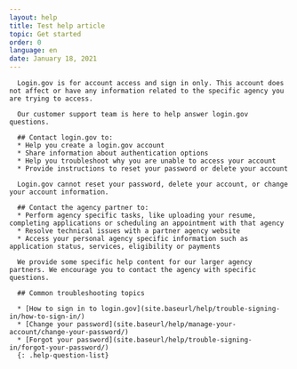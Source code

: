 ```yaml
---
layout: help
title: Test help article
topic: Get started
order: 0
language: en
date: January 18, 2021
---
```

      Login.gov is for account access and sign in only. This account does not affect or have any information related to the specific agency you are trying to access.

      Our customer support team is here to help answer login.gov questions.

      ## Contact login.gov to:
      * Help you create a login.gov account
      * Share information about authentication options
      * Help you troubleshoot why you are unable to access your account
      * Provide instructions to reset your password or delete your account

      Login.gov cannot reset your password, delete your account, or change your account information.

      ## Contact the agency partner to:
      * Perform agency specific tasks, like uploading your resume, completing applications or scheduling an appointment with that agency
      * Resolve technical issues with a partner agency website
      * Access your personal agency specific information such as application status, services, eligibility or payments

      We provide some specific help content for our larger agency partners. We encourage you to contact the agency with specific questions.

      ## Common troubleshooting topics

      * [How to sign in to login.gov](site.baseurl/help/trouble-signing-in/how-to-sign-in/)
      * [Change your password](site.baseurl/help/manage-your-account/change-your-password/)
      * [Forgot your password](site.baseurl/help/trouble-signing-in/forgot-your-password/)
      {: .help-question-list}
